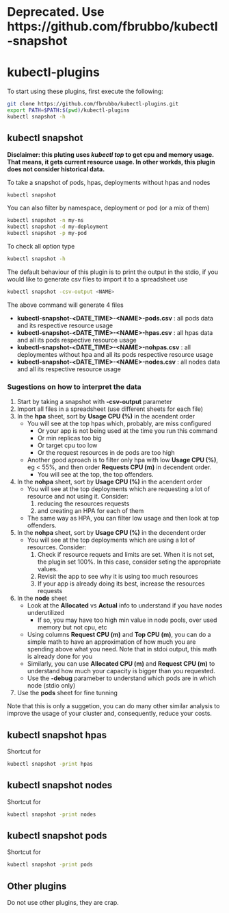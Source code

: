 <h1> Deprecated. Use https://github.com/fbrubbo/kubectl-snapshot</h1>

# kubectl-plugins

To start using these plugins, first execute the following:

```bash
git clone https://github.com/fbrubbo/kubectl-plugins.git
export PATH=$PATH:$(pwd)/kubectl-plugins
kubectl snapshot -h
```

## kubectl snapshot

**Disclaimer: this pluting uses *kubectl top* to get cpu and memory usage. That means, it gets current resource usage. In other workds, this plugin does not consider historical data.**

To take a snapshot of pods, hpas, deployments without hpas and nodes

```bash
kubectl snapshot
```

You can also filter by namespace, deployment or pod (or a mix of them)

```bash
kubectl snapshot -n my-ns
kubectl snapshot -d my-deployment
kubectl snapshot -p my-pod
```

To check all option type

```bash
kubectl snapshot -h
```

The default behaviour of this plugin is to print the output in the stdio, if you would like to generate csv files to import it to a spreadsheet use

```bash
kubectl snapshot -csv-output <NAME>
```

The above command will generate 4 files

- **kubectl-snapshot-\<DATE_TIME\>-\<NAME\>-pods.csv** : all pods data and its respective resource usage
- **kubectl-snapshot-\<DATE_TIME\>-\<NAME\>-hpas.csv** : all hpas data and all its pods respective resource usage
- **kubectl-snapshot-\<DATE_TIME\>-\<NAME\>-nohpas.csv** : all deploymentes without hpa and all its pods respective resource usage
- **kubectl-snapshot-\<DATE_TIME\>-\<NAME\>-nodes.csv** : all nodes data and all its respective resource usage

### Sugestions on how to interpret the data

1. Start by taking a snapshot with **-csv-output** parameter
2. Import all files in a spreadsheet (use different sheets for each file)
3. In the **hpa** sheet, sort by **Usage CPU (%)** in the acendent order
   - You will see at the top hpas which, probably, are miss configured
      - Or your app is not being used at the time you run this command
      - Or min replicas too big
      - Or target cpu too low
      - Or the request resources in de pods are too high
   - Another good aproach is to filter only hpa with low **Usage CPU (%)**, eg < 55%, and then order **Requests CPU (m)** in decendent order.
      - You will see at the top, the top offenders.
4. In the **nohpa** sheet, sort by **Usage CPU (%)** in the acendent order
   - You will see at the top deployments which are requesting a lot of resource and not using it. Consider:
       1. reducing the resources requests
       2. and creating an HPA for each of them
   - The same way as HPA, you can filter low usage and then look at top offenders.
5. In the **nohpa** sheet, sort by **Usage CPU (%)** in the decendent order
   - You will see at the top deployments which are using a lot of resources. Consider:
       1. Check if resource requets and limits are set. When it is not set, the plugin set 100%. In this case, consider seting the appropriate values.
       2. Revisit the app to see why it is using too much resources
       3. If your app is already doing its best, increase the resources requests
6. In the **node** sheet
   - Look at the **Allocated** vs  **Actual** info to understand if you have nodes underutilized
     - If so, you may have too high min value in node pools, over used memory but not cpu, etc
   - Using columns **Request CPU (m)** and **Top CPU (m)**, you can do a simple math to have an approximation of how much you are spending above what you need. Note that in stdoi output, this math is already done for you
   - Similarly, you can use **Allocated CPU (m)** and **Request CPU (m)** to understand how much your capacity is bigger than you requested.
   - Use the **-debug** parameber to understand which pods are in which node (stdio only)
7. Use the **pods** sheet for fine tunning

Note that this is only a suggetion, you can do many other similar analysis to improve the usage of your cluster and, consequently, reduce your costs.

## kubectl snapshot hpas

Shortcut for

```bash
kubectl snapshot -print hpas
```

## kubectl snapshot nodes

Shortcut for

```bash
kubectl snapshot -print nodes
```

## kubectl snapshot pods

Shortcut for

```bash
kubectl snapshot -print pods
```

## Other plugins

Do not use other plugins, they are crap.
